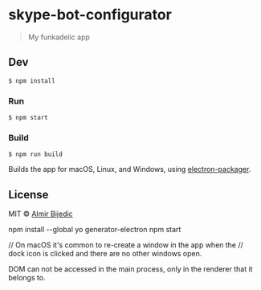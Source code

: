 # skype-bot-configurator

> My funkadelic app


## Dev

```
$ npm install
```

### Run

```
$ npm start
```

### Build

```
$ npm run build
```

Builds the app for macOS, Linux, and Windows, using [electron-packager](https://github.com/electron-userland/electron-packager).


## License

MIT © [Almir Bijedic](http://almirbijedic.rocks)



npm install --global yo generator-electron
npm start

// On macOS it's common to re-create a window in the app when the
// dock icon is clicked and there are no other windows open.

DOM can not be accessed in the main process, only in the renderer that it belongs to.

